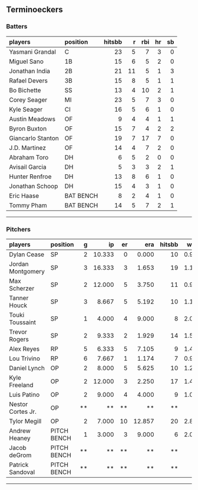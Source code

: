 ## Terminoeckers

### Batters

 
|players           |position  | hitsbb|  r| rbi| hr| sb| 
|:-----------------|:---------|------:|--:|---:|--:|--:| 
|Yasmani Grandal   |C         |     23|  5|   7|  3|  0| 
|Miguel Sano       |1B        |     15|  6|   5|  2|  0| 
|Jonathan India    |2B        |     21| 11|   5|  1|  3| 
|Rafael Devers     |3B        |     15|  8|   5|  1|  1| 
|Bo Bichette       |SS        |     13|  4|  10|  2|  1| 
|Corey Seager      |MI        |     23|  5|   7|  3|  0| 
|Kyle Seager       |CI        |     16|  5|   6|  1|  0| 
|Austin Meadows    |OF        |      9|  4|   4|  1|  1| 
|Byron Buxton      |OF        |     15|  7|   4|  2|  2| 
|Giancarlo Stanton |OF        |     19|  7|  17|  7|  0| 
|J.D. Martinez     |OF        |     14|  4|   7|  2|  0| 
|Abraham Toro      |DH        |      6|  5|   2|  0|  0| 
|Avisail Garcia    |DH        |      5|  3|   3|  2|  1| 
|Hunter Renfroe    |DH        |     13|  8|   6|  1|  0| 
|Jonathan Schoop   |DH        |     15|  4|   3|  1|  0| 
|Eric Haase        |BAT BENCH |      8|  2|   4|  1|  0| 
|Tommy Pham        |BAT BENCH |     14|  5|   7|  2|  1| 


* * *

### Pitchers

 
|players           |position    |  g|     ip| er|    era| hitsbb|  whip| so|  w| sv| 
|:-----------------|:-----------|--:|------:|--:|------:|------:|-----:|--:|--:|--:| 
|Dylan Cease       |SP          |  2| 10.333|  0|  0.000|     10| 0.968| 19|  2|  0| 
|Jordan Montgomery |SP          |  3| 16.333|  3|  1.653|     19| 1.163| 22|  1|  0| 
|Max Scherzer      |SP          |  2| 12.000|  5|  3.750|     11| 0.917| 13|  1|  0| 
|Tanner Houck      |SP          |  3|  8.667|  5|  5.192|     10| 1.154| 13|  1|  0| 
|Touki Toussaint   |SP          |  1|  4.000|  4|  9.000|      8| 2.000|  5|  0|  0| 
|Trevor Rogers     |SP          |  2|  9.333|  2|  1.929|     14| 1.500| 13|  0|  0| 
|Alex Reyes        |RP          |  5|  6.333|  5|  7.105|      9| 1.421|  9|  3|  0| 
|Lou Trivino       |RP          |  6|  7.667|  1|  1.174|      7| 0.913| 10|  2|  0| 
|Daniel Lynch      |OP          |  2|  8.000|  5|  5.625|     10| 1.250|  6|  0|  0| 
|Kyle Freeland     |OP          |  2| 12.000|  3|  2.250|     17| 1.417| 12|  1|  0| 
|Luis Patino       |OP          |  2|  9.000|  4|  4.000|      9| 1.000|  5|  0|  0| 
|Nestor Cortes Jr. |OP          | **|     **| **|     **|     **|    **| **| **| **| 
|Tylor Megill      |OP          |  2|  7.000| 10| 12.857|     20| 2.857|  5|  0|  0| 
|Andrew Heaney     |PITCH BENCH |  1|  3.000|  3|  9.000|      6| 2.000|  4|  0|  0| 
|Jacob deGrom      |PITCH BENCH | **|     **| **|     **|     **|    **| **| **| **| 
|Patrick Sandoval  |PITCH BENCH | **|     **| **|     **|     **|    **| **| **| **| 


* * *



